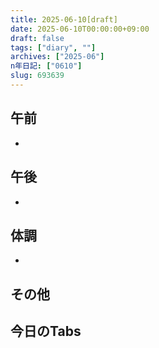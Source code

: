 ```yaml
---
title: 2025-06-10[draft]
date: 2025-06-10T00:00:00+09:00
draft: false
tags: ["diary", ""]
archives: ["2025-06"]
n年日記: ["0610"]
slug: 693639
---
```

## 午前
- 
## 午後
- 
## 体調
- 
## その他
## 今日のTabs